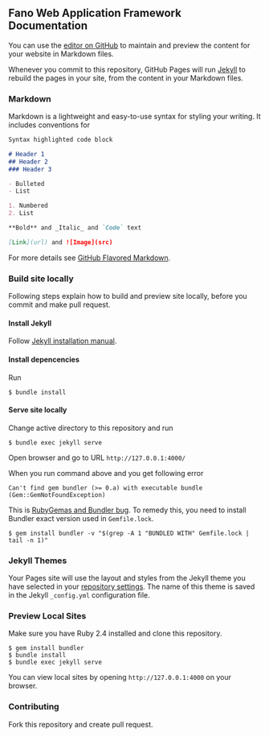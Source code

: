 ## Fano Web Application Framework Documentation

You can use the [editor on GitHub](https://github.com/fanowebframework/fanowebframework.github.io/edit/master/README.md) to maintain and preview the content for your website in Markdown files.

Whenever you commit to this repository, GitHub Pages will run [Jekyll](https://jekyllrb.com/) to rebuild the pages in your site, from the content in your Markdown files.

### Markdown

Markdown is a lightweight and easy-to-use syntax for styling your writing. It includes conventions for

```markdown
Syntax highlighted code block

# Header 1
## Header 2
### Header 3

- Bulleted
- List

1. Numbered
2. List

**Bold** and _Italic_ and `Code` text

[Link](url) and ![Image](src)
```

For more details see [GitHub Flavored Markdown](https://guides.github.com/features/mastering-markdown/).

### Build site locally

Following steps explain how to build and preview site locally, before you commit and make pull request.

#### Install Jekyll

Follow [Jekyll installation manual](https://jekyllrb.com/docs/installation/).

#### Install depencencies

Run
```
$ bundle install
```
#### Serve site locally

Change active directory to this repository and run

```
$ bundle exec jekyll serve
```

Open browser and go to URL `http://127.0.0.1:4000/`

When you run command above and you get following error
```
Can't find gem bundler (>= 0.a) with executable bundle (Gem::GemNotFoundException)
```

This is [RubyGemas and Bundler bug](https://bundler.io/blog/2019/05/14/solutions-for-cant-find-gem-bundler-with-executable-bundle.html). To remedy this, you need to install Bundler exact version used in `Gemfile.lock`.

```
$ gem install bundler -v "$(grep -A 1 "BUNDLED WITH" Gemfile.lock | tail -n 1)"
```

### Jekyll Themes

Your Pages site will use the layout and styles from the Jekyll theme you have selected in your [repository settings](https://github.com/fanowebframework/fanowebframework.github.io/settings). The name of this theme is saved in the Jekyll `_config.yml` configuration file.


### Preview Local Sites

Make sure you have Ruby 2.4 installed and clone this repository.

```
$ gem install bundler
$ bundle install
$ bundle exec jekyll serve
```

You can view local sites by opening `http://127.0.0.1:4000` on your browser.

### Contributing

Fork this repository and create pull request.
